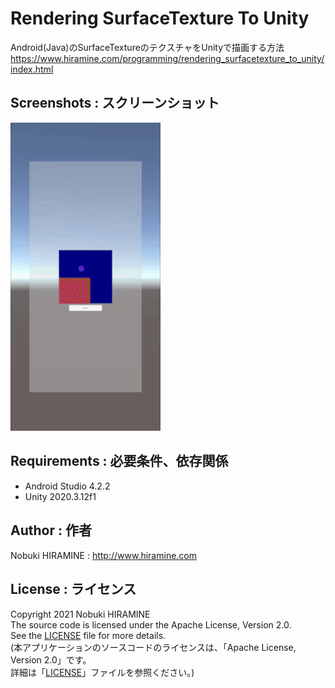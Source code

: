 # Rendering SurfaceTexture To Unity

Android(Java)のSurfaceTextureのテクスチャをUnityで描画する方法  
https://www.hiramine.com/programming/rendering_surfacetexture_to_unity/index.html

## Screenshots : スクリーンショット
<img src="images/screenshot_anim01.gif" width="240" alt="Screenshot"/>

## Requirements : 必要条件、依存関係
- Android Studio 4.2.2
- Unity 2020.3.12f1

## Author : 作者
Nobuki HIRAMINE : http://www.hiramine.com

## License : ライセンス
Copyright 2021 Nobuki HIRAMINE  
The source code is licensed under the Apache License, Version 2.0.  
See the [LICENSE](LICENSE) file for more details.  
(本アプリケーションのソースコードのライセンスは、「Apache License, Version 2.0」です。  
詳細は「[LICENSE](LICENSE)」ファイルを参照ください。)

